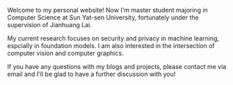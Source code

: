 Welcome to my personal website! Now I'm master student majoring in Computer Science at Sun Yat-sen University, fortunately under the supervision of Jianhuang Lai.

My current research focuses on security and privacy in machine learning, espcially in foundation models. I am also interested in the intersection of computer vision and computer graphics.

If you have any questions with my blogs and projects, please contact me via email and I'll be glad to have a further discussion with you!
